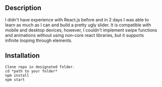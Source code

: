 ## Description

I didn't have experience with React.js before and in 2 days I was able to learn as much as I can and build a pretty ugly slider. It is compatible with mobile and desktop devices, however, I couldn't implement swipe functions and animations without using non-core react libraries, but it supports infinite looping through elements.

## Installation

```
Clone repo in designated folder.
cd *path to your folder*
npm install
npm start
```
